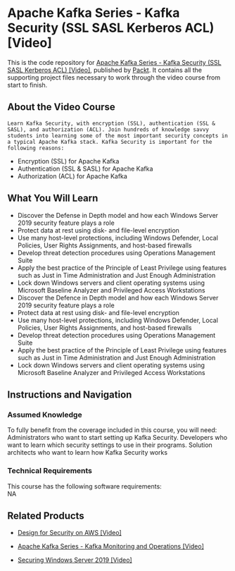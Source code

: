 # Apache Kafka Series - Kafka Security (SSL SASL Kerberos ACL) [Video]
This is the code repository for [Apache Kafka Series - Kafka Security (SSL SASL Kerberos ACL) [Video]](https://www.packtpub.com/virtualization-and-cloud/securing-windows-server-2019-video?utm_source=github&utm_medium=repository&utm_campaign=9781789950823), published by [Packt](https://www.packtpub.com/?utm_source=github). It contains all the supporting project files necessary to work through the video course from start to finish.
## About the Video Course
	Learn Kafka Security, with encryption (SSL), authentication (SSL & SASL), and authorization (ACL). Join hundreds of knowledge savvy students into learning some of the most important security concepts in a typical Apache Kafka stack. Kafka Security is important for the following reasons:
- Encryption (SSL) for Apache Kafka
- Authentication (SSL & SASL) for Apache Kafka 
- Authorization (ACL) for Apache Kafka

<H2>What You Will Learn</H2>
<DIV class=book-info-will-learn-text>
<UL>
<LI>Discover the Defense in Depth model and how each Windows Server 2019 security feature plays a role 
<LI>Protect data at rest using disk- and file-level encryption 
<LI>Use many host-level protections, including Windows Defender, Local Policies, User Rights Assignments, and host-based firewalls 
<LI>Develop threat detection procedures using Operations Management Suite 
<LI>Apply the best practice of the Principle of Least Privilege using features such as Just in Time Administration and Just Enough Administration 
<LI>Lock down Windows servers and client operating systems using Microsoft Baseline Analyzer and Privileged Access Workstations 
<LI>Discover the Defence in Depth model and how each Windows Server 2019 security feature plays a role 
<LI>Protect data at rest using disk- and file-level encryption 
<LI>Use many host-level protections, including Windows Defender, Local Policies, User Rights Assignments, and host-based firewalls 
<LI>Develop threat detection procedures using Operations Management Suite 
<LI>Apply the best practice of the Principle of Least Privilege using features such as Just in Time Administration and Just Enough Administration 
<LI>Lock down Windows servers and client operating systems using Microsoft Baseline Analyzer and Privileged Access Workstations </LI></UL></DIV>

## Instructions and Navigation
### Assumed Knowledge
To fully benefit from the coverage included in this course, you will need:<br/>
Administrators who want to start setting up Kafka Security. Developers who want to learn which security settings to use in their programs. Solution architects who want to learn how Kafka Security works
### Technical Requirements
This course has the following software requirements:<br/>
NA

## Related Products
* [Design for Security on AWS [Video]](https://www.packtpub.com/virtualization-and-cloud/securing-windows-server-2019-video?utm_source=github&utm_medium=repository&utm_campaign=9781789950823)

* [Apache Kafka Series - Kafka Monitoring and Operations [Video]](https://www.packtpub.com/virtualization-and-cloud/securing-windows-server-2019-video?utm_source=github&utm_medium=repository&utm_campaign=9781789950823)

* [Securing Windows Server 2019 [Video]](https://www.packtpub.com/virtualization-and-cloud/securing-windows-server-2019-video?utm_source=github&utm_medium=repository&utm_campaign=9781789950823)

